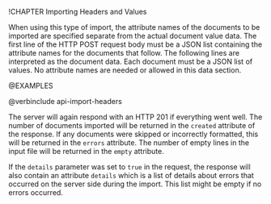 !CHAPTER Importing Headers and Values

When using this type of import, the attribute names of the documents to be
imported are specified separate from the actual document value data.  The first
line of the HTTP POST request body must be a JSON list containing the attribute
names for the documents that follow.  The following lines are interpreted as the
document data. Each document must be a JSON list of values. No attribute names
are needed or allowed in this data section.

@EXAMPLES

@verbinclude api-import-headers

The server will again respond with an HTTP 201 if everything went well. The
number of documents imported will be returned in the `created` attribute of the
response. If any documents were skipped or incorrectly formatted, this will be
returned in the `errors` attribute. The number of empty lines in the input file
will be returned in the `empty` attribute.

If the `details` parameter was set to `true` in the request, the response will 
also contain an attribute `details` which is a list of details about errors that
occurred on the server side during the import. This list might be empty if no
errors occurred.

